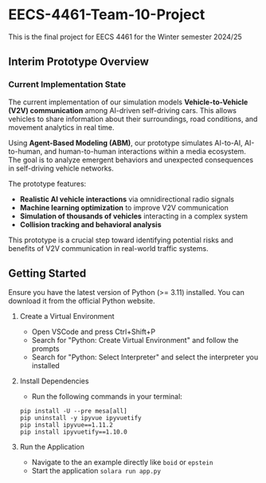 # EECS-4461-Team-10-Project
This is the final project for EECS 4461 for the Winter semester 2024/25  

## Interim Prototype Overview
### **Current Implementation State**
The current implementation of our simulation models **Vehicle-to-Vehicle (V2V) communication** among AI-driven self-driving cars. This allows vehicles to share information about their surroundings, road conditions, and movement analytics in real time. 

Using **Agent-Based Modeling (ABM)**, our prototype simulates AI-to-AI, AI-to-human, and human-to-human interactions within a media ecosystem. The goal is to analyze emergent behaviors and unexpected consequences in self-driving vehicle networks. 

The prototype features:
- **Realistic AI vehicle interactions** via omnidirectional radio signals
- **Machine learning optimization** to improve V2V communication
- **Simulation of thousands of vehicles** interacting in a complex system
- **Collision tracking and behavioral analysis**

This prototype is a crucial step toward identifying potential risks and benefits of V2V communication in real-world traffic systems.

## Getting Started
Ensure you have the latest version of Python (>= 3.11) installed. You can download it from the official Python website.

1. Create a Virtual Environment
    - Open VSCode and press Ctrl+Shift+P
    - Search for "Python: Create Virtual Environment" and follow the prompts
    - Search for "Python: Select Interpreter" and select the interpreter you installed

2. Install Dependencies
    - Run the following commands in your terminal:

    ```
    pip install -U --pre mesa[all]
    pip uninstall -y ipyvue ipyvuetify
    pip install ipyvue==1.11.2
    pip install ipyvuetify==1.10.0
    ```

3. Run the Application
    - Navigate to the an example directly like `boid` or `epstein`
    - Start the application `solara run app.py`